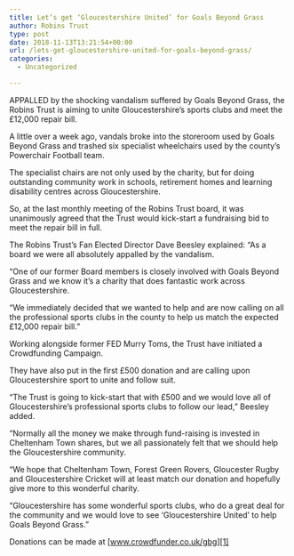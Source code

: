 ```yaml
---
title: Let’s get ‘Gloucestershire United’ for Goals Beyond Grass
author: Robins Trust
type: post
date: 2018-11-13T13:21:54+00:00
url: /lets-get-gloucestershire-united-for-goals-beyond-grass/
categories:
  - Uncategorized

---
```

APPALLED by the shocking vandalism suffered by Goals Beyond Grass, the Robins Trust is aiming to unite Gloucestershire’s sports clubs and meet the £12,000 repair bill.

A little over a week ago, vandals broke into the storeroom used by Goals Beyond Grass and trashed six specialist wheelchairs used by the county’s Powerchair Football team.

The specialist chairs are not only used by the charity, but for doing outstanding community work in schools, retirement homes and learning disability centres across Gloucestershire.

So, at the last monthly meeting of the Robins Trust board, it was unanimously agreed that the Trust would kick-start a fundraising bid to meet the repair bill in full.

The Robins Trust’s Fan Elected Director Dave Beesley explained: “As a board we were all absolutely appalled by the vandalism.

“One of our former Board members is closely involved with Goals Beyond Grass and we know it’s a charity that does fantastic work across Gloucestershire.

“We immediately decided that we wanted to help and are now calling on all the professional sports clubs in the county to help us match the expected £12,000 repair bill.”

Working alongside former FED Murry Toms, the Trust have initiated a Crowdfunding Campaign.

They have also put in the first £500 donation and are calling upon Gloucestershire sport to unite and follow suit.

“The Trust is going to kick-start that with £500 and we would love all of Gloucestershire’s professional sports clubs to follow our lead,” Beesley added.

“Normally all the money we make through fund-raising is invested in Cheltenham Town shares, but we all passionately felt that we should help the Gloucestershire community.

“We hope that Cheltenham Town, Forest Green Rovers, Gloucester Rugby and Gloucestershire Cricket will at least match our donation and hopefully give more to this wonderful charity.

“Gloucestershire has some wonderful sports clubs, who do a great deal for the community and we would love to see ‘Gloucestershire United’ to help Goals Beyond Grass.”

Donations can be made at [www.crowdfunder.co.uk/gbg][1]

 [1]: http://www.crowdfunder.co.uk/gbg